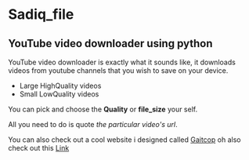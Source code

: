 # Sadiq_file

YouTube video downloader using python
-------------------------------------

YouTube video downloader is exactly what it sounds like, it downloads videos from youtube channels that you wish to save on your device.
- Large HighQuality videos
- Small LowQuality videos

You can pick and choose the **Quality** or **file_size** your self.

All you need to do is quote *the particular video's url*.

You can also check out a cool website i designed called [Gaitcop](https://www.gaitcop.com) oh also check out this [Link](www.markdownguide.org)
